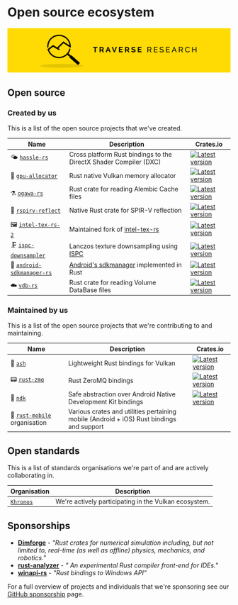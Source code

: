 # Open source ecosystem

[![Banner](banner.png)](https://traverseresearch.nl)

## Open source

### Created by us

This is a list of the open source projects that we've created.

Name | Description | Crates.io
--- | --- | ---
🌤 [`hassle-rs`](https://github.com/Traverse-Research/hassle-rs) | Cross platform Rust bindings to the DirectX Shader Compiler (DXC) | [![Latest version](https://img.shields.io/crates/v/hassle-rs.svg)](https://crates.io/crates/hassle-rs)
📒 [`gpu-allocator`](https://github.com/Traverse-Research/gpu-allocator) | Rust native Vulkan memory allocator | [![Latest version](https://img.shields.io/crates/v/gpu-allocator.svg)](https://crates.io/crates/gpu-allocator)
⚗ [`ogawa-rs`](https://github.com/Traverse-Research/ogawa-rs) | Rust crate for reading Alembic Cache files | [![Latest version](https://img.shields.io/crates/v/ogawa-rs.svg)](https://crates.io/crates/ogawa-rs)
🌋 [`rspirv-reflect`](https://github.com/Traverse-Research/rspirv-reflect) | Native Rust crate for SPIR-V reflection | [![Latest version](https://img.shields.io/crates/v/rspirv-reflect.svg)](https://crates.io/crates/rspirv-reflect)
🖼️ [`intel-tex-rs-2`](https://github.com/Traverse-Research/intel-tex-rs-2) | Maintained fork of [intel-tex-rs](https://github.com/gwihlidal/intel-tex-rs) | [![Latest version](https://img.shields.io/crates/v/intel_tex_2.svg)](https://crates.io/crates/intel_tex_2)
🗜️ [`ispc-downsampler`](https://github.com/Traverse-Research/ispc-downsampler) | Lanczos texture downsampling using [ISPC](https://github.com/Twinklebear/ispc-rs) | [![Latest version](https://img.shields.io/crates/v/ispc-downsampler.svg)](https://crates.io/crates/ispc-downsampler)
🤖 [`android-sdkmanager-rs`](https://github.com/Traverse-Research/android-sdkmanager-rs) | [Android's sdkmanager](https://developer.android.com/studio/command-line/sdkmanager) implemented in Rust | [![Latest version](https://img.shields.io/crates/v/android-sdkmanager-rs.svg)](https://crates.io/crates/android-sdkmanager-rs)
☁️️ [`vdb-rs`](https://github.com/Traverse-Research/vdb-rs) | Rust crate for reading Volume DataBase files | [![Latest version](https://img.shields.io/crates/v/vdb-rs.svg)](https://crates.io/crates/vdb-rs)

### Maintained by us

This is a list of the open source projects that we're contributing to and maintaining.

Name | Description | Crates.io
--- | --- | ---
💨 [`ash`](https://github.com/ash-rs/ash) | Lightweight Rust bindings for Vulkan | [![Latest version](https://img.shields.io/crates/v/ash.svg)](https://crates.io/crates/ash)
📟 [`rust-zmq`](https://github.com/erickt/rust-zmq) | Rust ZeroMQ bindings | [![Latest version](https://img.shields.io/crates/v/zmq.svg)](https://crates.io/crates/zmq)
🤖 [`ndk`](https://github.com/rust-mobile/ndk) | Safe abstraction over Android Native Development Kit bindings | [![Latest version](https://img.shields.io/crates/v/ndk.svg)](https://crates.io/crates/ndk)
🤖 [`rust-mobile`](https://github.com/rust-mobile) organisation | Various crates and utilities pertaining mobile (Android + iOS) Rust bindings and support |

## Open standards

This is a list of standards organisations we're part of and are actively collaborating in.

Organisation | Description
--- | ---
[`Khronos`](https://www.khronos.org/members/list) | We're actively participating in the Vulkan ecosystem.


## Sponsorships

 * __[Dimforge](https://www.dimforge.com/)__ - _"Rust crates for numerical simulation including, but not limited to, real-time (as well as offline) physics, mechanics, and robotics."_
 * __[rust-analyzer](https://github.com/rust-analyzer/rust-analyzer)__ - _" An experimental Rust compiler front-end for IDEs."_
 * __[winapi-rs](https://github.com/retep998/winapi-rs)__ - _"Rust bindings to Windows API"_

For a full overview of projects and individuals that we're sponsoring see our [GitHub sponsorship](https://github.com/orgs/Traverse-Research/sponsoring) page.
